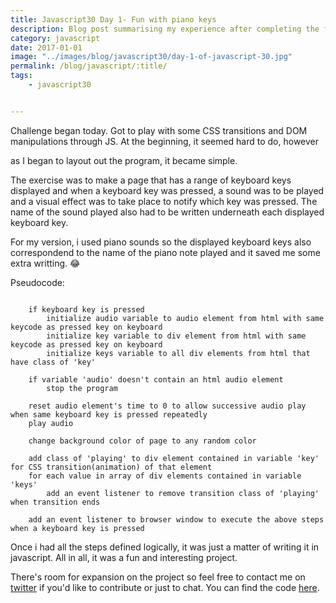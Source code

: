 ```yaml
--- 
title: Javascript30 Day 1- Fun with piano keys
description: Blog post summarising my experience after completing the first day of 30 days of Javascript challenges
category: javascript
date: 2017-01-01
image: "../images/blog/javascript30/day-1-of-javascript-30.jpg"
permalink: /blog/javascript/:title/
tags: 
    - javascript30


---
```



Challenge began today. Got to play with some CSS transitions and DOM manipulations through JS.
At the beginning, it seemed hard to do, however
<!--more-->
as I began to layout out the program, it became simple.

The exercise was to make a page that has a range of keyboard keys displayed and when a keyboard key was pressed, a sound was to be played and a visual effect was to take place to notify which key was pressed. 
The name of the sound played also had to be written underneath each displayed keyboard key.

For my version, i used piano sounds so the displayed keyboard keys also correspondend to the name of the piano note played and it saved me some extra writting. :joy:

Pseudocode:

```plaintext

    if keyboard key is pressed
        initialize audio variable to audio element from html with same keycode as pressed key on keyboard
        initialize key variable to div element from html with same keycode as pressed key on keyboard
        initialize keys variable to all div elements from html that have class of 'key'
    
    if variable 'audio' doesn't contain an html audio element 
        stop the program
    
    reset audio element's time to 0 to allow successive audio play when same keyboard key is pressed repeatedly
    play audio
    
    change background color of page to any random color

    add class of 'playing' to div element contained in variable 'key' for CSS transition(animation) of that element
    for each value in array of div elements contained in variable 'keys'
        add an event listener to remove transition class of 'playing' when transition ends

    add an event listener to browser window to execute the above steps when a keyboard key is pressed

```
Once i had all the steps defined logically, it was just a matter of writing it in javascript. 
All in all, it was a fun and interesting project.

There's room for expansion on the project so feel free to contact me on <a href="https://twitter.com/{{site.twitter_username}}" target="_blank" title="Twitter">twitter</a> if you'd like to contribute or just to chat.
You can find the code <a href="https://github.com/Rayhatron/Exploring-Javascript/tree/master/01%20-%20Fun%20with%20some%20piano%20keys" target="_blank" title="Github repo">here</a>.

